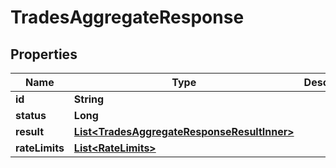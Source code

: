 

# TradesAggregateResponse


## Properties

| Name | Type | Description | Notes |
|------------ | ------------- | ------------- | -------------|
|**id** | **String** |  |  [optional] |
|**status** | **Long** |  |  [optional] |
|**result** | [**List&lt;TradesAggregateResponseResultInner&gt;**](TradesAggregateResponseResultInner.md) |  |  [optional] |
|**rateLimits** | [**List&lt;RateLimits&gt;**](RateLimits.md) |  |  [optional] |



